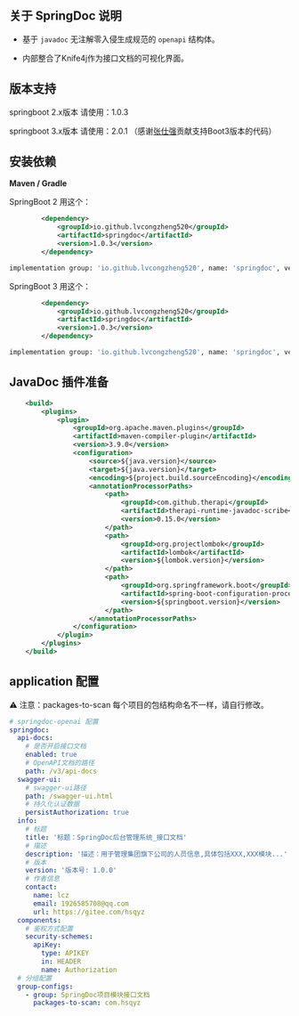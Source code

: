 ## 关于 SpringDoc 说明

- 基于 `javadoc` 无注解零入侵生成规范的 `openapi` 结构体。

- 内部整合了Knife4j作为接口文档的可视化界面。

## 版本支持

springboot 2.x版本 请使用：1.0.3 

springboot 3.x版本 请使用：2.0.1 （感谢[张仕强](https://github.com/zhangslq)贡献支持Boot3版本的代码）

## 安装依赖

**Maven / Gradle**

SpringBoot 2 用这个：
```xml
		<dependency>
			<groupId>io.github.lvcongzheng520</groupId>
			<artifactId>springdoc</artifactId>
			<version>1.0.3</version>
		</dependency>
```

```bash
implementation group: 'io.github.lvcongzheng520', name: 'springdoc', version: '1.0.3'
```

SpringBoot 3 用这个：
```xml
		<dependency>
			<groupId>io.github.lvcongzheng520</groupId>
			<artifactId>springdoc</artifactId>
			<version>1.0.3</version>
		</dependency>
```

```bash
implementation group: 'io.github.lvcongzheng520', name: 'springdoc', version: '2.0.1'
```


## JavaDoc 插件准备

```xml
	<build>
		<plugins>
			<plugin>
				<groupId>org.apache.maven.plugins</groupId>
				<artifactId>maven-compiler-plugin</artifactId>
				<version>3.9.0</version>
				<configuration>
					<source>${java.version}</source>
					<target>${java.version}</target>
					<encoding>${project.build.sourceEncoding}</encoding>
					<annotationProcessorPaths>
						<path>
							<groupId>com.github.therapi</groupId>
							<artifactId>therapi-runtime-javadoc-scribe</artifactId>
							<version>0.15.0</version>
						</path>
						<path>
							<groupId>org.projectlombok</groupId>
							<artifactId>lombok</artifactId>
							<version>${lombok.version}</version>
						</path>
						<path>
							<groupId>org.springframework.boot</groupId>
							<artifactId>spring-boot-configuration-processor</artifactId>
							<version>${springboot.version}</version>
						</path>
					</annotationProcessorPaths>
				</configuration>
			</plugin>
		</plugins>
	</build>
```

## application 配置

⚠️ 注意：packages-to-scan 每个项目的包结构命名不一样，请自行修改。

```yaml
# springdoc-openai 配置
springdoc:
  api-docs:
    # 是否开启接口文档
    enabled: true
    # OpenAPI文档的路径
    path: /v3/api-docs
  swagger-ui:
    # swagger-ui路径
    path: /swagger-ui.html
    # 持久化认证数据
    persistAuthorization: true
  info:
    # 标题
    title: '标题：SpringDoc后台管理系统_接口文档'
    # 描述
    description: '描述：用于管理集团旗下公司的人员信息,具体包括XXX,XXX模块...'
    # 版本
    version: '版本号: 1.0.0'
    # 作者信息
    contact:
      name: lcz
      email: 1926585708@qq.com
      url: https://gitee.com/hsqyz
  components:
    # 鉴权方式配置
    security-schemes:
      apiKey:
        type: APIKEY
        in: HEADER
        name: Authorization
  # 分组配置
  group-configs:
    - group: SpringDoc项目模块接口文档
      packages-to-scan: com.hsqyz
```

